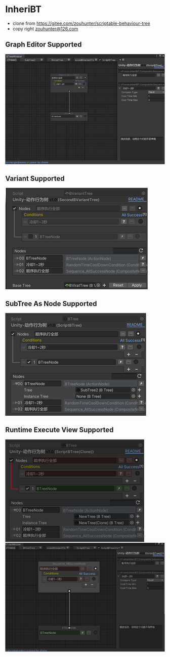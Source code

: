 # InheriBT 
- clone from https://gitee.com/zouhunter/scriptable-behaviour-tree
- copy right zouhunter@126.com

## Graph Editor Supported
![graph.png](Docs/graph.png)

## Variant Supported
![deepvariant.png](Docs/deepvariant.png)

## SubTree As Node Supported
![subtree.png](Docs/subtree.png)

## Runtime Execute View Supported
![debug.png](Docs/debug.png)
![graph_debug.png](Docs/graph_debug.png)
